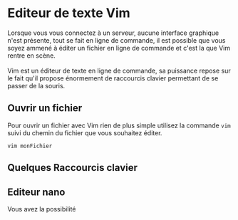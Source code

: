 # Editeur de texte Vim

Lorsque vous vous connectez à un serveur, aucune interface graphique n'est présente, tout se fait en ligne de commande, il est possible que vous soyez ammené à éditer un fichier en ligne de commande et c'est la que Vim rentre en scène.
<br>
<br>
Vim est un éditeur de texte en ligne de commande, sa puissance repose sur le fait qu'il propose énormement de raccourcis clavier permettant de se passer de la souris.


## Ouvrir un fichier

Pour ouvrir un fichier avec Vim rien de plus simple utilisez la commande `vim` suivi du chemin du fichier que vous souhaitez éditer.

```shell
vim monFichier

```




## Quelques Raccourcis clavier













## Editeur nano

Vous avez la possibilité 
